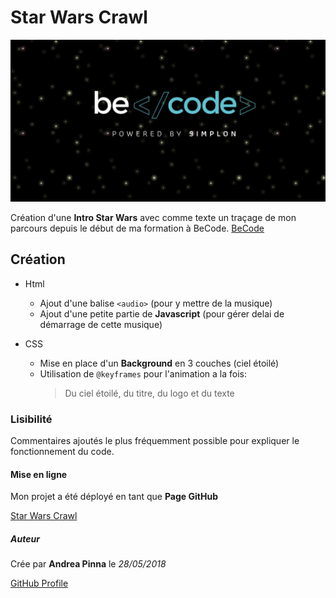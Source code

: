 # Star Wars Crawl


![Star Wars Crawl](css/images/Starwarscrawl.png?raw=true)

Création d'une **Intro Star Wars**
avec comme texte un traçage de mon parcours depuis le début de ma formation à BeCode.
[BeCode](https://becode.org/)

## Création

* Html
  - Ajout d'une balise `<audio>` (pour y mettre de la musique)
  - Ajout d'une petite partie de **Javascript** (pour gérer delai de démarrage de cette musique)

* CSS
  - Mise en place d'un **Background** en 3 couches (ciel étoilé)
  - Utilisation de `@keyframes` pour l'animation a la fois: 
	> Du ciel étoilé,
	> du titre,
	> du logo
	> et du texte

### Lisibilité

Commentaires ajoutés le plus fréquemment possible pour expliquer le fonctionnement 
du code. 

#### Mise en ligne

Mon projet a été déployé en tant que **Page GitHub**

[Star Wars Crawl](https://andreapinnapicone.github.io/Star-Wars-Crawl/)

##### Auteur

Crée par **Andrea Pinna** le *28/05/2018*

[GitHub Profile](https://github.com/Andreapinnapicone)





